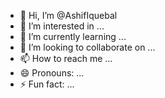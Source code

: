 - 👋 Hi, I’m @AshifIquebal
- 👀 I’m interested in ...
- 🌱 I’m currently learning ...
- 💞️ I’m looking to collaborate on ...
- 📫 How to reach me ...
- 😄 Pronouns: ...
- ⚡ Fun fact: ...

<!---
AshifIquebal/AshifIquebal is a ✨ special ✨ repository because its `README.md` (this file) appears on your GitHub profile.
You can click the Preview link to take a look at your changes.
--->
